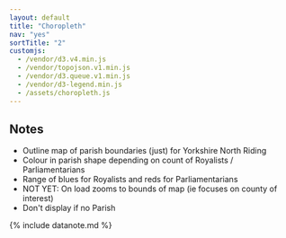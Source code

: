 ```yaml
---
layout: default
title: "Choropleth"
nav: "yes"
sortTitle: "2"
customjs:
  - /vendor/d3.v4.min.js
  - /vendor/topojson.v1.min.js  
  - /vendor/d3.queue.v1.min.js
  - /vendor/d3-legend.min.js
  - /assets/choropleth.js
---
```



<div class="container-fluid">
  <div class="row">
    <div id="mapRoyalist" class="map col-md"></div>
    <div id="mapParliamentarian" class="map col-md"></div>
  </div>
</div>

<div class="container" markdown="1">

Notes
-----
- Outline map of parish boundaries (just) for Yorkshire North Riding
- Colour in parish shape depending on count of Royalists / Parliamentarians
- Range of blues for Royalists and reds for Parliamentarians
- <i class="fas fa-exclamation-triangle"></i> NOT YET: On load zooms to bounds of map (ie focuses on county of interest)
- <i class="fas fa-exclamation-triangle"></i> Don't display if no Parish

{% include datanote.md %}

</div>
